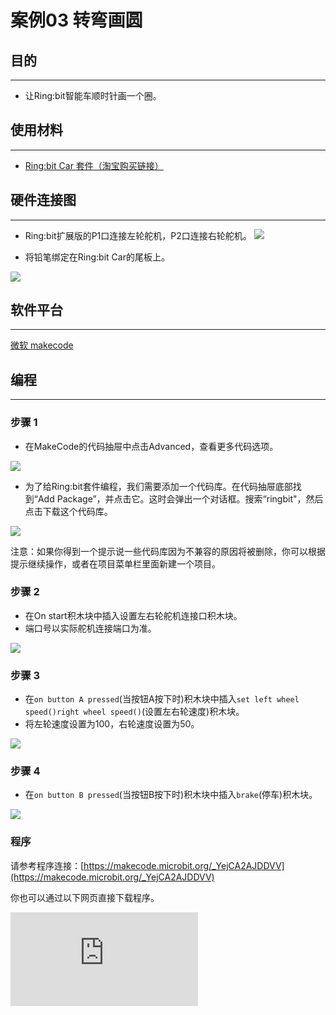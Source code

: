 ﻿---
sidebar_position: 11
sidebar_label: 转弯画圆
---

# 案例03 转弯画圆

## 目的
---
- 让Ring:bit智能车顺时针画一个圈。

## 使用材料
---
- [Ring:bit Car 套件（淘宝购买链接）](https://item.taobao.com/item.htm?ft=t&id=608540718403)

## 硬件连接图
---
- Ring:bit扩展版的P1口连接左轮舵机，P2口连接右轮舵机。
![](https://wiki-media-ef.oss-cn-hongkong.aliyuncs.com//images/jBVHea8.png)

- 将铅笔绑定在Ring:bit Car的尾板上。

![](https://wiki-media-ef.oss-cn-hongkong.aliyuncs.com//images/EfYkq79.jpg)

## 软件平台
---
[微软 makecode](https://makecode.microbit.org/#)

## 编程
---
### 步骤 1
- 在MakeCode的代码抽屉中点击Advanced，查看更多代码选项。

![](https://wiki-media-ef.oss-cn-hongkong.aliyuncs.com//images/2qCyzQ7.png)

- 为了给Ring:bit套件编程，我们需要添加一个代码库。在代码抽屉底部找到“Add Package”，并点击它。这时会弹出一个对话框。搜索“ringbit"，然后点击下载这个代码库。

![](https://wiki-media-ef.oss-cn-hongkong.aliyuncs.com//images/1Wq2Mov.jpg)

注意：如果你得到一个提示说一些代码库因为不兼容的原因将被删除，你可以根据提示继续操作，或者在项目菜单栏里面新建一个项目。

### 步骤 2

- 在On start积木块中插入设置左右轮舵机连接口积木块。
- 端口号以实际舵机连接端口为准。

![](https://wiki-media-ef.oss-cn-hongkong.aliyuncs.com//images/ring_bit_car_v2_case_03_01.png)

### 步骤 3

- 在`on button A pressed`(当按钮A按下时)积木块中插入`set left wheel speed()right wheel speed()`(设置左右轮速度)积木块。
- 将左轮速度设置为100，右轮速度设置为50。

![](https://wiki-media-ef.oss-cn-hongkong.aliyuncs.com//images/ring_bit_car_v2_case_03_02.png)


### 步骤 4

- 在`on button B pressed`(当按钮B按下时)积木块中插入`brake`(停车)积木块。

![](https://wiki-media-ef.oss-cn-hongkong.aliyuncs.com//images/ring_bit_car_v2_case_03_03.png)


### 程序

请参考程序连接：[https://makecode.microbit.org/_YejCA2AJDDVV](https://makecode.microbit.org/_YejCA2AJDDVV)

你也可以通过以下网页直接下载程序。

<div
    style={{
        position: 'relative',
        paddingBottom: '60%',
        overflow: 'hidden',
    }}
>
    <iframe
        src="https://makecode.microbit.org/_YejCA2AJDDVV"
        frameborder="0"
        sandbox="allow-popups allow-forms allow-scripts allow-same-origin"
        style={{
            position: 'absolute',
            width: '100%',
            height: '100%',
        }}
    />
</div>
---


## 结论
---
- 按下按钮A，小车顺时针画了一个圈。
- 按下按钮B，停车。

![](https://wiki-media-ef.oss-cn-hongkong.aliyuncs.com//images/HStJeJY.jpg)

## 思考
---
- 让你的小车画一个8字，如何编程？

## 常见问题
---


## 相关阅读
---
